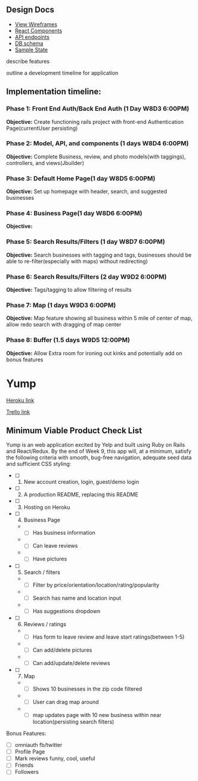 
## Design Docs
* [View Wireframes][wireframes]
* [React Components][components]
* [API endpoints][api-endpoints]
* [DB schema][schema]
* [Sample State][sample-state]

[wireframes]: (docs/wireframes)
[components]: (docs/component-hierarchy.md)
[sample-state]: (docs/sample-state.md)
[api-endpoints]: (docs/api-endpoints.md)
[schema]: (docs/schema.md)

describe features

outline a development timeline for application

## Implementation timeline:
### Phase 1: Front End Auth/Back End Auth (1 Day W8D3 6:00PM)
**Objective:** Create functioning rails project with front-end Authentication Page(currentUser persisting)
### Phase 2: Model, API, and components (1 days W8D4 6:00PM)
**Objective:** Complete Business, review, and photo models(with taggings), controllers, and views(Jbuilder)
### Phase 3: Default Home Page(1 day W8D5 6:00PM)
**Objective:** Set up homepage with header, search, and suggested businesses
### Phase 4: Business Page(1 day W8D6 6:00PM)
**Objective:**
### Phase 5: Search Results/Filters (1 day W8D7 6:00PM)
**Objective:** Search businesses with tagging and tags, businesses should be able to re-filter(especially with maps) without redirecting)
### Phase 6: Search Results/Filters (2 day W9D2 6:00PM)
**Objective:** Tags/tagging to allow filtering of results
### Phase 7: Map (1 days W9D3 6:00PM)
**Objective:** Map feature showing all business within 5 mile of center of map, allow redo search with dragging of map center
### Phase 8: Buffer (1.5 days W9D5 12:00PM)
**Objective:** Allow Extra room for ironing out kinks and potentially add on bonus features



# Yump

[Heroku link](http://www.herokuapp.com)

[Trello link](https://trello.com/b/VHYOHvPK/yump)

## Minimum Viable Product Check List
Yump is an web application excited by Yelp and built using Ruby on Rails and React/Redux. By the end of Week 9, this app will, at a minimum, satisfy the following criteria with smooth, bug-free navigation, adequate seed data and sufficient CSS styling:

- [ ] 1. New account creation, login, guest/demo login
- [ ] 2. A production README, replacing this README
- [ ] 3. Hosting on Heroku
- [ ] 4. Business Page
  * - [ ] Has business information
  * - [ ] Can leave reviews
  * - [ ] Have pictures
- [ ] 5. Search / filters
  * - [ ] Filter by price/orientation/location/rating/popularity
  * - [ ] Search has name and location input
  * - [ ] Has suggestions dropdown
- [ ] 6. Reviews / ratings
  * - [ ] Has form to leave review and leave start ratings(between 1-5)
  * - [ ] Can add/delete pictures
  * - [ ] Can add/update/delete reviews
- [ ] 7. Map
  * - [ ] Shows 10 businesses in the zip code filtered
  * - [ ] User can drag map around
  * - [ ] map updates page with 10 new business within near location(persisting search filters)

Bonus Features:
- [ ] omniauth fb/twitter
- [ ] Profile Page
- [ ] Mark reviews funny, cool, useful
- [ ] Friends
- [ ] Followers
